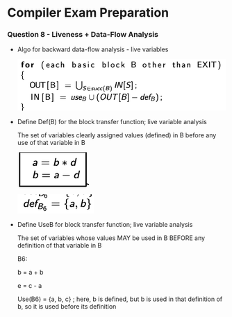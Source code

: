 # Compiler Exam Preparation

### Question 8 - Liveness + Data-Flow Analysis

- Algo for backward data-flow analysis - live variables
    
    ![Untitled](Compiler%20Exam%20Preparation%209a47885774f24a7b8c8309bda91ca8ff/Untitled.png)
    
- Define Def(B) for the block transfer function; live variable analysis
    
    The set of variables clearly assigned values (defined) in B before any use of that variable in B
    
    ![Untitled](Compiler%20Exam%20Preparation%209a47885774f24a7b8c8309bda91ca8ff/Untitled%201.png)
    
    ![Untitled](Compiler%20Exam%20Preparation%209a47885774f24a7b8c8309bda91ca8ff/Untitled%202.png)
    
- Define UseB for block transfer function; live variable analysis
    
    The set of variables whose values MAY be used in B BEFORE any definition of that variable in B
    
    B6:
    
    b = a + b
    
    e = c - a
    
    Use(B6) = {a, b, c} ; here, b is defined, but b is used in that definition of b, so it is used before its definition